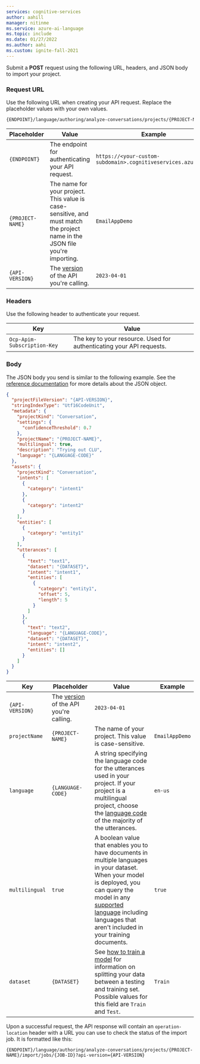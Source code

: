 ```yaml
---
services: cognitive-services
author: aahill
manager: nitinme
ms.service: azure-ai-language
ms.topic: include
ms.date: 01/27/2022
ms.author: aahi
ms.custom: ignite-fall-2021
---
```


Submit a **POST** request using the following URL, headers, and JSON body to import your project.

### Request URL

Use the following URL when creating your API request. Replace the placeholder values with your own values. 

```rest
{ENDPOINT}/language/authoring/analyze-conversations/projects/{PROJECT-NAME}/:import?api-version={API-VERSION}
```

|Placeholder  |Value  | Example |
|---------|---------|---------|
|`{ENDPOINT}`     | The endpoint for authenticating your API request.   | `https://<your-custom-subdomain>.cognitiveservices.azure.com` |
|`{PROJECT-NAME}`     | The name for your project. This value is case-sensitive, and must match the project name in the JSON file you're importing.   | `EmailAppDemo` |
|`{API-VERSION}`     | The [version](../../../concepts/model-lifecycle.md#api-versions) of the API you're calling. | `2023-04-01` |

### Headers

Use the following header to authenticate your request. 

|Key|Value|
|--|--|
|`Ocp-Apim-Subscription-Key`| The key to your resource. Used for authenticating your API requests.|

### Body

The JSON body you send is similar to the following example. See the [reference documentation](/rest/api/language/2023-04-01/conversational-analysis-authoring/import?tabs=HTTP#successful-import-project) for more details about the JSON object.

```json
{
  "projectFileVersion": "{API-VERSION}",
  "stringIndexType": "Utf16CodeUnit",
  "metadata": {
    "projectKind": "Conversation",
    "settings": {
      "confidenceThreshold": 0.7
    },
    "projectName": "{PROJECT-NAME}",
    "multilingual": true,
    "description": "Trying out CLU",
    "language": "{LANGUAGE-CODE}"
  },
  "assets": {
    "projectKind": "Conversation",
    "intents": [
      {
        "category": "intent1"
      },
      {
        "category": "intent2"
      }
    ],
    "entities": [
      {
        "category": "entity1"
      }
    ],
    "utterances": [
      {
        "text": "text1",
        "dataset": "{DATASET}",
        "intent": "intent1",
        "entities": [
          {
            "category": "entity1",
            "offset": 5,
            "length": 5
          }
        ]
      },
      {
        "text": "text2",
        "language": "{LANGUAGE-CODE}",
        "dataset": "{DATASET}",
        "intent": "intent2",
        "entities": []
      }
    ]
  }
}

```

|Key  |Placeholder  |Value  | Example |
|---------|---------|----------|--|
|`{API-VERSION}`     | The [version](../../../concepts/model-lifecycle.md#api-versions) of the API you're calling. | `2023-04-01` |
| `projectName` | `{PROJECT-NAME}` | The name of your project. This value is case-sensitive. | `EmailAppDemo` |
| `language` | `{LANGUAGE-CODE}` |  A string specifying the language code for the utterances used in your project. If your project is a multilingual project, choose the [language code](../../language-support.md) of the majority of the utterances. |`en-us`|
| `multilingual` | `true`| A boolean value that enables you to have documents in multiple languages in your dataset. When your model is deployed, you can query the model in any [supported language](../../language-support.md#multi-lingual-option) including languages that aren't included in your training documents.  | `true`|
| `dataset` | `{DATASET}` |  See [how to train a model](../../how-to/tag-utterances.md) for information on splitting your data between a testing and training set. Possible values for this field are `Train` and `Test`.      |`Train`|

Upon a successful request, the API response will contain an `operation-location` header with a URL you can use to check the status of the import job. It is formatted like this: 

```http
{ENDPOINT}/language/authoring/analyze-conversations/projects/{PROJECT-NAME}/import/jobs/{JOB-ID}?api-version={API-VERSION}
``` 

